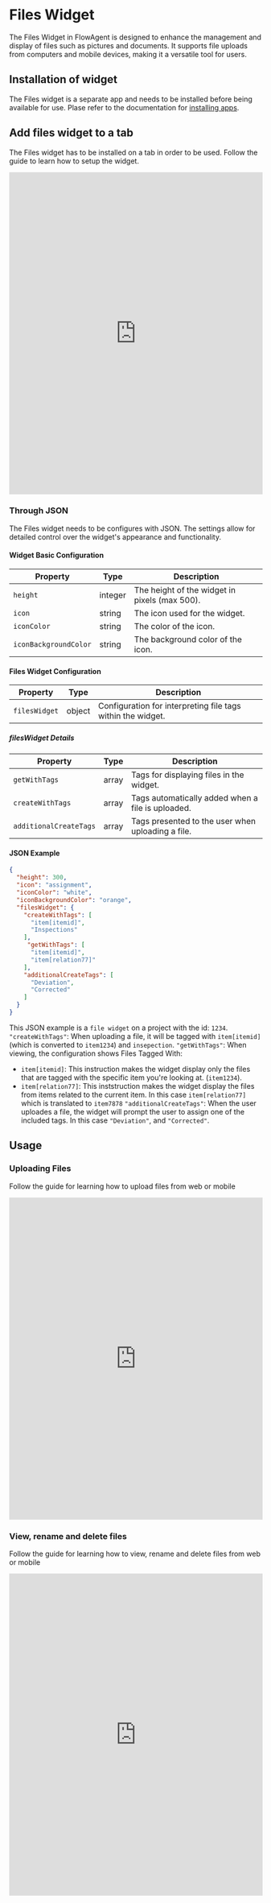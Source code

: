 # Files Widget

The Files Widget in FlowAgent is designed to enhance the management and display of files such as pictures and documents. It supports file uploads from computers and mobile devices, making it a versatile tool for users.

## Installation of widget

The Files widget is a separate app and needs to be installed before being available for use. Plase refer to the documentation for [installing apps](/docs/apps/apps-install-apps).

## Add files widget to a tab

The Files widget has to be installed on a tab in order to be used.
Follow the guide to learn how to setup the widget.

<iframe src="https://scribehow.com/embed/Files_widget_Setup__41cysBMVQUWgA6bM-MJOTQ" width="100%" height="640" allowfullscreen frameborder="0"></iframe>

### Through JSON

The Files widget needs to be configures with JSON. The settings allow for detailed control over the widget's appearance and functionality.

#### Widget Basic Configuration

| Property                | Type    | Description                                       |
|-------------------------|---------|---------------------------------------------------|
| `height`                | integer | The height of the widget in pixels (max 500).     |
| `icon`                  | string  | The icon used for the widget.                     |
| `iconColor`             | string  | The color of the icon.                            |
| `iconBackgroundColor`   | string  | The background color of the icon.                 |

#### Files Widget Configuration

| Property                | Type    | Description                                                   |
|-------------------------|---------|---------------------------------------------------------------|
| `filesWidget`           | object  | Configuration for interpreting file tags within the widget.   |

##### filesWidget Details

| Property                | Type    | Description                                                   |
|-------------------------|---------|---------------------------------------------------------------|
| `getWithTags`           | array   | Tags for displaying files in the widget.                      |
| `createWithTags`        | array   | Tags automatically added when a file is uploaded.             |
| `additionalCreateTags`  | array   | Tags presented to the user when uploading a file.             |

#### JSON Example

```json
{
  "height": 300,
  "icon": "assignment",
  "iconColor": "white",
  "iconBackgroundColor": "orange",
  "filesWidget": {
    "createWithTags": [
      "item[itemid]",
      "Inspections"
    ],
     "getWithTags": [
      "item[itemid]",
      "item[relation77]"
    ],
    "additionalCreateTags": [
      "Deviation",
      "Corrected"
    ]
  }
}
```

This JSON example is a `file widget` on a project with the id: `1234`.
`"createWithTags"`:  When uploading a file, it will be tagged with `item[itemid]`(which is converted to `item1234`) and `insepection`. 
`"getWithTags"`: When viewing, the configuration shows Files Tagged With:
- `item[itemid]`: This instruction makes the widget display only the files that are tagged with the specific item you're looking at. (`item1234`).
- `item[relation77]`: This inststruction makes the widget display the files from items related to the current item. In this case `item[relation77]` which is translated to `item7878` 
`"additionalCreateTags"`: When the user uploades a file, the widget will prompt the user to assign one of the included tags. In this case `"Deviation"`, and `"Corrected"`.

## Usage

### Uploading Files

Follow the guide for learning how to upload files from web or mobile 

<iframe src="https://scribehow.com/embed/Files_widget_Upload__ZxCJ16uRS3qx2LGJ2JPQ_A" width="100%" height="640" allowfullscreen frameborder="0"></iframe>

### View, rename and delete files

Follow the guide for learning how to view, rename and delete  files from web or mobile 

<iframe src="https://scribehow.com/embed/Files_widget_View_rename_and_delete__BGvs7xVzSRWaEzrNY0K2kg" width="100%" height="640" allowfullscreen frameborder="0"></iframe>